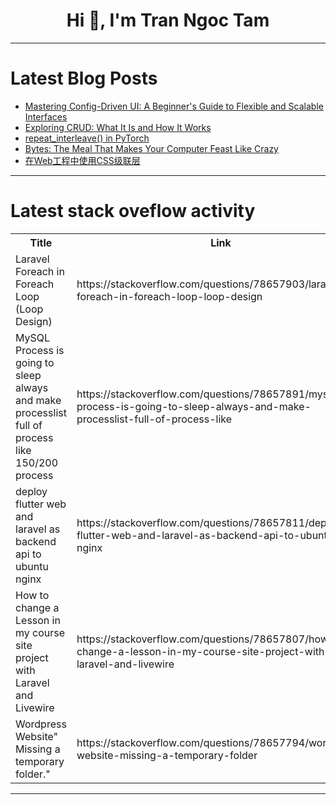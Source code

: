 <h1 align="center">Hi 👋, I'm Tran Ngoc Tam</h1>

---

# Latest Blog Posts 
<!-- BLOG-POST-LIST:START -->
- [Mastering Config-Driven UI: A Beginner&#39;s Guide to Flexible and Scalable Interfaces](https://dev.to/lovishduggal/mastering-config-driven-ui-a-beginners-guide-to-flexible-and-scalable-interfaces-3l91)
- [Exploring CRUD: What It Is and How It Works](https://dev.to/dk119819/exploring-crud-what-it-is-and-how-it-works-4nnk)
- [repeat_interleave&lpar;&rpar; in PyTorch](https://dev.to/hyperkai/repeatinterleave-in-pytorch-201n)
- [Bytes: The Meal That Makes Your Computer Feast Like Crazy](https://dev.to/cbid2/bytes-the-meal-that-makes-your-computer-feast-like-crazy-5bgc)
- [在Web工程中使用CSS级联层](https://dev.to/tm-sunnyday/zai-webgong-cheng-zhong-shi-yong-cssji-lian-ceng-322b)
<!-- BLOG-POST-LIST:END -->

---

# Latest stack oveflow activity
<table>
  <tr><th>Title</th><th>Link</th></tr>
  <!-- STACKOVERFLOW:START --><tr><td>Laravel Foreach in Foreach Loop &lpar;Loop Design&rpar;</td><td>https://stackoverflow.com/questions/78657903/laravel-foreach-in-foreach-loop-loop-design</td></tr><tr><td>MySQL Process is going to sleep always and make processlist full of process like 150/200 process</td><td>https://stackoverflow.com/questions/78657891/mysql-process-is-going-to-sleep-always-and-make-processlist-full-of-process-like</td></tr><tr><td>deploy flutter web and laravel as backend api to ubuntu nginx</td><td>https://stackoverflow.com/questions/78657811/deploy-flutter-web-and-laravel-as-backend-api-to-ubuntu-nginx</td></tr><tr><td>How to change a Lesson in my course site project with Laravel and Livewire</td><td>https://stackoverflow.com/questions/78657807/how-to-change-a-lesson-in-my-course-site-project-with-laravel-and-livewire</td></tr><tr><td>Wordpress Website&quot; Missing a temporary folder.&quot;</td><td>https://stackoverflow.com/questions/78657794/wordpress-website-missing-a-temporary-folder</td></tr><!-- STACKOVERFLOW:END -->
</table>

---


